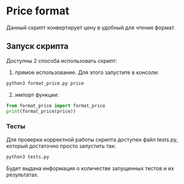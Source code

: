 # Price format
Данный скрипт конвертирует цену в удобный для чтения формат. 

## Запуск скрипта
Доступны 2 способа использовать скрипт:

1) прямое использование. Для этого запустите в консоли:
```bash
python3 format_price.py price
```
2) импорт функции:
```python
from format_price import format_price
print(format_price(price))
```

### Тесты
Для проверки корректной работы скрипта доступен файл tests.py, который достаточно просто запустить так:
```bash
python3 tests.py
```
Будет выдана информация о количестве запущенных тестов и их результатах.